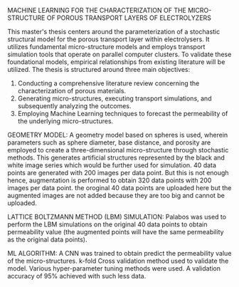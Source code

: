 MACHINE LEARNING FOR THE CHARACTERIZATION OF THE MICRO-STRUCTURE OF POROUS TRANSPORT LAYERS OF ELECTROLYZERS

This master's thesis centers around the parameterization of a stochastic structural model for the 
porous transport layer within electrolysers. It utilizes fundamental micro-structure models and 
employs transport simulation tools that operate on parallel computer clusters. To validate these 
foundational models, empirical relationships from existing literature will be utilized. The thesis 
is structured around three main objectives: 
1. Conducting a comprehensive literature review concerning the characterization of 
porous materials. 
2. Generating micro-structures, executing transport simulations, and subsequently 
analyzing the outcomes. 
3. Employing Machine Learning techniques to forecast the permeability of the 
underlying micro-structures.

GEOMETRY MODEL:
A geometry model based on spheres is used, wherein parameters 
such as sphere diameter, base distance, and porosity are employed to create a three-dimensional 
micro-structure through stochastic methods. This generates artificial structures represented by 
the black and white image series which would be further used for simulation.
40 data points are generated with 200 images per data point. But this is not enough hence, augmentation is performed to obtain 320 data points with 200 images per data point. the oroginal 40 data points are uploaded here 
but the augmented images are not added because they are too big and cannot be uploaded.

LATTICE BOLTZMANN METHOD (LBM) SIMULATION:
Palabos was used to perform the LBM simulations on the original 40 data points to obtain permeability value (the augmented points will have the same permeability as the original data points).

ML ALGORITHM:
A CNN was trained to obtain predict the permeability value of the micro-structures. k-fold Cross validation method used to validate the model.
Various hyper-parameter tuning methods were used. A validation accuracy of 95% achieved with such less data.

